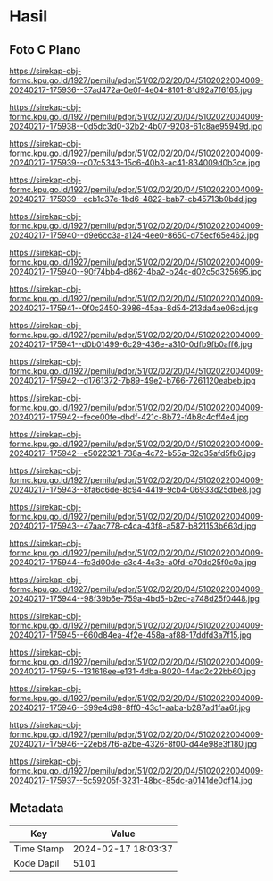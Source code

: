 # Hasil

## Foto C Plano

https://sirekap-obj-formc.kpu.go.id/1927/pemilu/pdpr/51/02/02/20/04/5102022004009-20240217-175936--37ad472a-0e0f-4e04-8101-81d92a7f6f65.jpg

https://sirekap-obj-formc.kpu.go.id/1927/pemilu/pdpr/51/02/02/20/04/5102022004009-20240217-175938--0d5dc3d0-32b2-4b07-9208-61c8ae95949d.jpg

https://sirekap-obj-formc.kpu.go.id/1927/pemilu/pdpr/51/02/02/20/04/5102022004009-20240217-175939--c07c5343-15c6-40b3-ac41-834009d0b3ce.jpg

https://sirekap-obj-formc.kpu.go.id/1927/pemilu/pdpr/51/02/02/20/04/5102022004009-20240217-175939--ecb1c37e-1bd6-4822-bab7-cb45713b0bdd.jpg

https://sirekap-obj-formc.kpu.go.id/1927/pemilu/pdpr/51/02/02/20/04/5102022004009-20240217-175940--d9e6cc3a-a124-4ee0-8650-d75ecf65e462.jpg

https://sirekap-obj-formc.kpu.go.id/1927/pemilu/pdpr/51/02/02/20/04/5102022004009-20240217-175940--90f74bb4-d862-4ba2-b24c-d02c5d325695.jpg

https://sirekap-obj-formc.kpu.go.id/1927/pemilu/pdpr/51/02/02/20/04/5102022004009-20240217-175941--0f0c2450-3986-45aa-8d54-213da4ae06cd.jpg

https://sirekap-obj-formc.kpu.go.id/1927/pemilu/pdpr/51/02/02/20/04/5102022004009-20240217-175941--d0b01499-6c29-436e-a310-0dfb9fb0aff6.jpg

https://sirekap-obj-formc.kpu.go.id/1927/pemilu/pdpr/51/02/02/20/04/5102022004009-20240217-175942--d1761372-7b89-49e2-b766-7261120eabeb.jpg

https://sirekap-obj-formc.kpu.go.id/1927/pemilu/pdpr/51/02/02/20/04/5102022004009-20240217-175942--fece00fe-dbdf-421c-8b72-f4b8c4cff4e4.jpg

https://sirekap-obj-formc.kpu.go.id/1927/pemilu/pdpr/51/02/02/20/04/5102022004009-20240217-175942--e5022321-738a-4c72-b55a-32d35afd5fb6.jpg

https://sirekap-obj-formc.kpu.go.id/1927/pemilu/pdpr/51/02/02/20/04/5102022004009-20240217-175943--8fa6c6de-8c94-4419-9cb4-06933d25dbe8.jpg

https://sirekap-obj-formc.kpu.go.id/1927/pemilu/pdpr/51/02/02/20/04/5102022004009-20240217-175943--47aac778-c4ca-43f8-a587-b821153b663d.jpg

https://sirekap-obj-formc.kpu.go.id/1927/pemilu/pdpr/51/02/02/20/04/5102022004009-20240217-175944--fc3d00de-c3c4-4c3e-a0fd-c70dd25f0c0a.jpg

https://sirekap-obj-formc.kpu.go.id/1927/pemilu/pdpr/51/02/02/20/04/5102022004009-20240217-175944--98f39b6e-759a-4bd5-b2ed-a748d25f0448.jpg

https://sirekap-obj-formc.kpu.go.id/1927/pemilu/pdpr/51/02/02/20/04/5102022004009-20240217-175945--660d84ea-4f2e-458a-af88-17ddfd3a7f15.jpg

https://sirekap-obj-formc.kpu.go.id/1927/pemilu/pdpr/51/02/02/20/04/5102022004009-20240217-175945--131616ee-e131-4dba-8020-44ad2c22bb60.jpg

https://sirekap-obj-formc.kpu.go.id/1927/pemilu/pdpr/51/02/02/20/04/5102022004009-20240217-175946--399e4d98-8ff0-43c1-aaba-b287ad1faa6f.jpg

https://sirekap-obj-formc.kpu.go.id/1927/pemilu/pdpr/51/02/02/20/04/5102022004009-20240217-175946--22eb87f6-a2be-4326-8f00-d44e98e3f180.jpg

https://sirekap-obj-formc.kpu.go.id/1927/pemilu/pdpr/51/02/02/20/04/5102022004009-20240217-175937--5c59205f-3231-48bc-85dc-a0141de0df14.jpg


## Metadata

| Key        | Value               |
| ---------- | ------------------- |
| Time Stamp | 2024-02-17 18:03:37 |
| Kode Dapil | 5101                |



